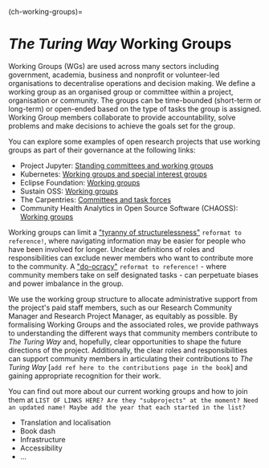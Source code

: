 (ch-working-groups)=
# *The Turing Way* Working Groups

Working Groups (WGs) are used across many sectors including government, academia, business and nonprofit or volunteer-led organisations to decentralise operations and decision making.
We define a working group as an organised group or committee within a project, organisation or community.
The groups can be time-bounded (short-term or long-term) or open-ended based on the type of tasks the group is assigned.
Working Group members collaborate to provide accountability, solve problems and make decisions to achieve the goals set for the group.

You can explore some examples of open research projects that use working groups as part of their governance at the following links:
* Project Jupyter: [Standing committees and working groups](https://jupyter.org/governance/standing_committees_and_working_groups.html)
* Kubernetes: [Working groups and special interest groups](https://github.com/kubernetes/community/blob/629b05ed265f93a30c2551c51c1051d7fa16eb44/governance.md)
* Eclipse Foundation: [Working groups](https://www.eclipse.org/org/workinggroups/process.php#wg-member-roles)
* Sustain OSS: [Working groups](https://sustainoss.org/working-groups/)
* The Carpentries: [Committees and task forces](https://carpentries.org/committees) 
* Community Health Analytics in Open Source Software (CHAOSS): [Working groups](https://chaoss.community/cgi-sys/suspendedpage.cgi)

Working groups can limit a ["tyranny of structurelessness"](https://www.jofreeman.com/joreen/tyranny.htm) `reformat to reference!`, where navigating information may be easier for people who have been involved for longer.
Unclear definitions of roles and responsibilities can exclude newer members who want to contribute more to the community.
A ["do-ocracy"](https://communitywiki.org/wiki/DoOcracy) `reformat to reference!` - where community members take on self designated tasks - can perpetuate biases and power imbalance in the group.

We use the working group structure to allocate administrative support from the project's paid staff members, such as our Research Community Manager and Research Project Manager, as equitably as possible.
By formalising Working Groups and the associated roles, we provide pathways to understanding the different ways that community members contribute to *The Turing Way* and, hopefully, clear opportunities to shape the future directions of the project.
Additionally, the clear roles and responsibilities can support community members in articulating their contributions to *The Turing Way* [`add ref here to the contributions page in the book`] and gaining appropriate recognition for their work.

You can find out more about our current working groups and how to join them at `LIST OF LINKS HERE? Are they "subprojects" at the moment? Need an updated name! Maybe add the year that each started in the list?`

* Translation and localisation
* Book dash
* Infrastructure
* Accessibility
* ...

<!-- In this chapter you can find *The Turing Way's* {ref}`working group guiding principles<ch-working-groups-guiding-principles>` {ref}`working group roles and responsibilities<ch-working-groups-roles>` and our {ref}`process for setting up a WG<ch-working-groups-formalisation>` (and the associated process for sunsetting the group when needed).
We also include {ref}`a template working group charter<ch-working-groups-charter-template>` if you're interested in defining a new working group. -->